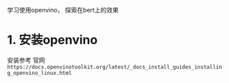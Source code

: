 学习使用openvino， 探索在bert上的效果

# 1. 安装openvino

安装参考 官网 `https://docs.openvinotoolkit.org/latest/_docs_install_guides_installing_openvino_linux.html`

